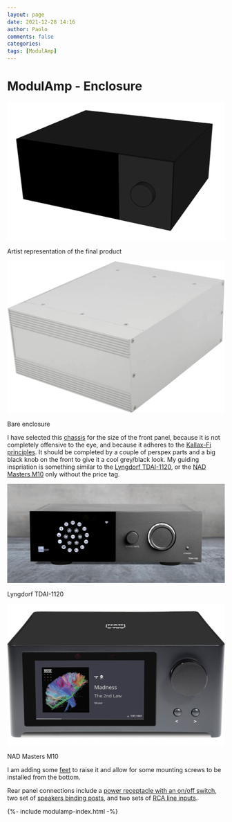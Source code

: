 ```yaml
---
layout: page
date: 2021-12-28 14:16
author: Paolo
comments: false
categories:
tags: [ModulAmp]
---
```

# ModulAmp - Enclosure

![](enclosure-2.png)
<figcaption>Artist representation of the final product</figcaption>

![](enclosure-1.jpg)
<figcaption>Bare enclosure</figcaption>

I have selected this [chassis](https://smile.amazon.com/gp/product/B07VRKD183) for the size of the front panel, because it is not completely offensive to the eye, and because it adheres to the [Kallax-Fi principles](https://darko.audio/2019/02/introducing-kallax-fi/). It should be completed by a couple of perspex parts and a big black knob on the front to give it a cool grey/black look. My guiding inspriation is something similar to the [Lyngdorf TDAI-1120](https://lyngdorf.steinwaylyngdorf.com/lyngdorf-tdai-1120/), or the [NAD Masters M10](https://nadelectronics.com/m10/) only without the price tag.

![](Lyngdorf_tdai-1120.jpg)
<figcaption>Lyngdorf TDAI-1120</figcaption>

![](nad-m10.jpg)
<figcaption>NAD Masters M10</figcaption>

I am adding some [feet](https://smile.amazon.com/gp/product/B07QLZCX2F) to raise it and allow for some mounting screws to be installed from the bottom.

Rear panel connections include a [power receptacle with an on/off switch](https://smile.amazon.com/gp/product/B00ME5YAPK), two set of [speakers binding posts](https://smile.amazon.com/gp/product/B01LW4HVBU), and two sets of [RCA line inputs](https://smile.amazon.com/gp/product/B0002KR5MO).

{%- include modulamp-index.html -%}